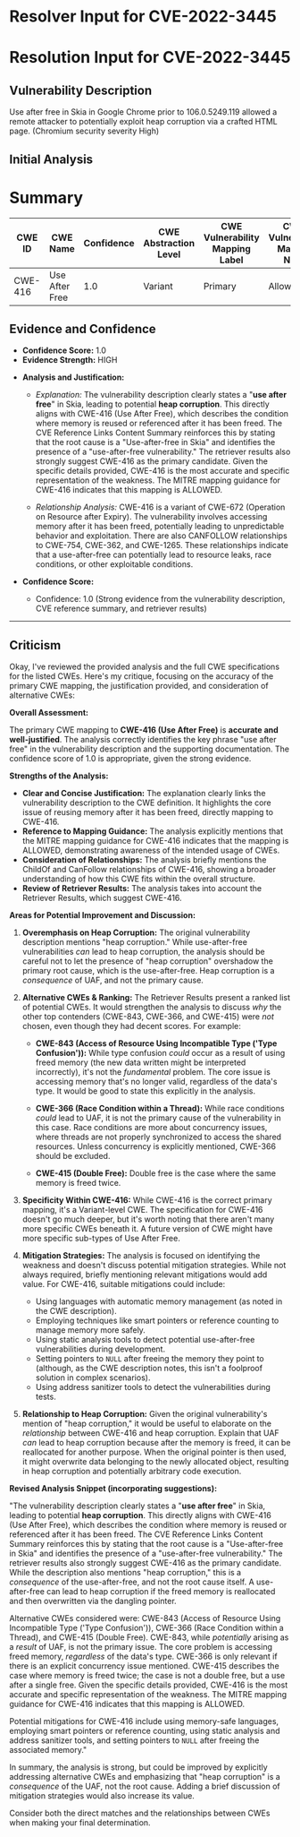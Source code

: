 # Resolver Input for CVE-2022-3445

# Resolution Input for CVE-2022-3445

## Vulnerability Description
Use after free in Skia in Google Chrome prior to 106.0.5249.119 allowed a remote attacker to potentially exploit heap corruption via a crafted HTML page. (Chromium security severity High)

## Initial Analysis
# Summary
| CWE ID | CWE Name | Confidence | CWE Abstraction Level | CWE Vulnerability Mapping Label | CWE-Vulnerability Mapping Notes |
|---|---|---|---|---|---|
| CWE-416 | Use After Free | 1.0 | Variant | Primary | Allowed |

## Evidence and Confidence

*   **Confidence Score:** 1.0
*   **Evidence Strength:** HIGH

- **Analysis and Justification:**  
  - *Explanation:* The vulnerability description clearly states a "**use after free**" in Skia, leading to potential **heap corruption**. This directly aligns with CWE-416 (Use After Free), which describes the condition where memory is reused or referenced after it has been freed. The CVE Reference Links Content Summary reinforces this by stating that the root cause is a "Use-after-free in Skia" and identifies the presence of a "use-after-free vulnerability." The retriever results also strongly suggest CWE-416 as the primary candidate. Given the specific details provided, CWE-416 is the most accurate and specific representation of the weakness. The MITRE mapping guidance for CWE-416 indicates that this mapping is ALLOWED.

  - *Relationship Analysis:* CWE-416 is a variant of CWE-672 (Operation on Resource after Expiry). The vulnerability involves accessing memory after it has been freed, potentially leading to unpredictable behavior and exploitation. There are also CANFOLLOW relationships to CWE-754, CWE-362, and CWE-1265. These relationships indicate that a use-after-free can potentially lead to resource leaks, race conditions, or other exploitable conditions.

- **Confidence Score:**  
  - Confidence: 1.0 (Strong evidence from the vulnerability description, CVE reference summary, and retriever results)

---

## Criticism
Okay, I've reviewed the provided analysis and the full CWE specifications for the listed CWEs. Here's my critique, focusing on the accuracy of the primary CWE mapping, the justification provided, and consideration of alternative CWEs:

**Overall Assessment:**

The primary CWE mapping to **CWE-416 (Use After Free)** is **accurate and well-justified**. The analysis correctly identifies the key phrase "use after free" in the vulnerability description and the supporting documentation. The confidence score of 1.0 is appropriate, given the strong evidence.

**Strengths of the Analysis:**

*   **Clear and Concise Justification:** The explanation clearly links the vulnerability description to the CWE definition. It highlights the core issue of reusing memory after it has been freed, directly mapping to CWE-416.
*   **Reference to Mapping Guidance:** The analysis explicitly mentions that the MITRE mapping guidance for CWE-416 indicates that the mapping is ALLOWED, demonstrating awareness of the intended usage of CWEs.
*   **Consideration of Relationships:** The analysis briefly mentions the ChildOf and CanFollow relationships of CWE-416, showing a broader understanding of how this CWE fits within the overall structure.
*   **Review of Retriever Results:** The analysis takes into account the Retriever Results, which suggest CWE-416.

**Areas for Potential Improvement and Discussion:**

1.  **Overemphasis on Heap Corruption:** The original vulnerability description mentions "heap corruption." While use-after-free vulnerabilities *can* lead to heap corruption, the analysis should be careful not to let the presence of "heap corruption" overshadow the primary root cause, which is the use-after-free. Heap corruption is a *consequence* of UAF, and not the primary cause.

2.  **Alternative CWEs & Ranking:**  The Retriever Results present a ranked list of potential CWEs. It would strengthen the analysis to discuss *why* the other top contenders (CWE-843, CWE-366, and CWE-415) were *not* chosen, even though they had decent scores.  For example:

    *   **CWE-843 (Access of Resource Using Incompatible Type ('Type Confusion')):** While type confusion *could* occur as a result of using freed memory (the new data written might be interpreted incorrectly), it's not the *fundamental* problem. The core issue is accessing memory that's no longer valid, regardless of the data's type. It would be good to state this explicitly in the analysis.

    *   **CWE-366 (Race Condition within a Thread):** While race conditions *could* lead to UAF, it is not the primary cause of the vulnerability in this case. Race conditions are more about concurrency issues, where threads are not properly synchronized to access the shared resources. Unless concurrency is explicitly mentioned, CWE-366 should be excluded.

    *   **CWE-415 (Double Free):** Double free is the case where the same memory is freed twice.

3.  **Specificity Within CWE-416:** While CWE-416 is the correct primary mapping, it's a Variant-level CWE. The specification for CWE-416 doesn't go much deeper, but it's worth noting that there aren't many more specific CWEs beneath it. A future version of CWE might have more specific sub-types of Use After Free.

4.  **Mitigation Strategies:** The analysis is focused on identifying the weakness and doesn't discuss potential mitigation strategies. While not always required, briefly mentioning relevant mitigations would add value. For CWE-416, suitable mitigations could include:
    *   Using languages with automatic memory management (as noted in the CWE description).
    *   Employing techniques like smart pointers or reference counting to manage memory more safely.
    *   Using static analysis tools to detect potential use-after-free vulnerabilities during development.
    *   Setting pointers to `NULL` after freeing the memory they point to (although, as the CWE description notes, this isn't a foolproof solution in complex scenarios).
    *   Using address sanitizer tools to detect the vulnerabilities during tests.

5.  **Relationship to Heap Corruption:** Given the original vulnerability's mention of "heap corruption," it would be useful to elaborate on the *relationship* between CWE-416 and heap corruption. Explain that UAF *can* lead to heap corruption because after the memory is freed, it can be reallocated for another purpose. When the original pointer is then used, it might overwrite data belonging to the newly allocated object, resulting in heap corruption and potentially arbitrary code execution.

**Revised Analysis Snippet (incorporating suggestions):**

"The vulnerability description clearly states a "**use after free**" in Skia, leading to potential **heap corruption**. This directly aligns with CWE-416 (Use After Free), which describes the condition where memory is reused or referenced after it has been freed. The CVE Reference Links Content Summary reinforces this by stating that the root cause is a "Use-after-free in Skia" and identifies the presence of a "use-after-free vulnerability." The retriever results also strongly suggest CWE-416 as the primary candidate. While the description also mentions "heap corruption," this is a *consequence* of the use-after-free, and not the root cause itself. A use-after-free can lead to heap corruption if the freed memory is reallocated and then overwritten via the dangling pointer.

Alternative CWEs considered were: CWE-843 (Access of Resource Using Incompatible Type ('Type Confusion')), CWE-366 (Race Condition within a Thread), and CWE-415 (Double Free). CWE-843, while *potentially* arising as a *result* of UAF, is not the primary issue. The core problem is accessing freed memory, *regardless* of the data's type. CWE-366 is only relevant if there is an explicit concurrency issue mentioned.  CWE-415 describes the case where memory is freed twice; the case is not a double free, but a use after a single free. Given the specific details provided, CWE-416 is the most accurate and specific representation of the weakness. The MITRE mapping guidance for CWE-416 indicates that this mapping is ALLOWED.

Potential mitigations for CWE-416 include using memory-safe languages, employing smart pointers or reference counting, using static analysis and address sanitizer tools, and setting pointers to `NULL` after freeing the associated memory."

In summary, the analysis is strong, but could be improved by explicitly addressing alternative CWEs and emphasizing that "heap corruption" is a *consequence* of the UAF, not the root cause. Adding a brief discussion of mitigation strategies would also increase its value.

Consider both the direct matches and the relationships between CWEs
when making your final determination.
        